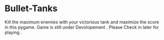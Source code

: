 # Bullet-Tanks
Kill the maximum enemies with your victorious tank and maximize the score in this pygame. 
Game is still under Devolopement . Please Check in later for playing .
